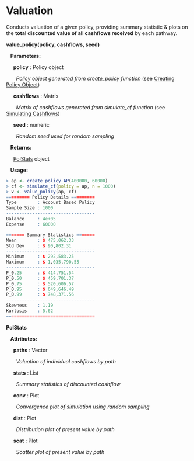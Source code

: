 # Valuation

Conducts valuation of a given policy, providing summary statistic & plots on the **total discounted value of all cashflows received** by each pathway.

**value_policy(policy, cashflows, seed)**

&nbsp;&nbsp; **Parameters:**

&nbsp;&nbsp;&nbsp;&nbsp; **policy** : Policy object 

&nbsp;&nbsp;&nbsp;&nbsp;&nbsp;&nbsp; *Policy object generated from create_policy function* (see [Creating Policy Object](policy.md))

&nbsp;&nbsp;&nbsp;&nbsp; **cashflows** : Matrix

&nbsp;&nbsp;&nbsp;&nbsp;&nbsp;&nbsp; *Matrix of cashflows generated from simulate_cf function* (see [Simulating Cashflows](cashflow.md))

&nbsp;&nbsp;&nbsp;&nbsp; **seed** : numeric

&nbsp;&nbsp;&nbsp;&nbsp;&nbsp;&nbsp; *Random seed used for random sampling*

&nbsp;&nbsp; **Returns:**

&nbsp;&nbsp;&nbsp;&nbsp; [PolStats](#pol) object

&nbsp;&nbsp; **Usage:**
```r
> ap <- create_policy_AP(400000, 60000)
> cf <- simulate_cf(policy = ap, n = 1000)
> v <- value_policy(ap, cf)
========= Policy Details =========
Type        : Account Based Policy
Sample Size : 1000
----------------------------------
Balance     : 4e+05
Expense     : 60000

======= Summary Statistics =======
Mean        : $ 475,062.33
Std Dev     : $ 90,802.31
----------------------------------
Minimum     : $ 292,583.25
Maximum     : $ 1,035,790.55
----------------------------------
P_0.25      : $ 414,751.54
P_0.50      : $ 459,701.37
P_0.75      : $ 520,606.57
P_0.95      : $ 649,646.49
P_0.99      : $ 748,371.56
----------------------------------
Skewness    : 1.19
Kurtosis    : 5.62
==================================
```

<a name ="pol"></a>
**PolStats**

&nbsp;&nbsp; **Attributes:**

&nbsp;&nbsp;&nbsp;&nbsp; **paths** : Vector 

&nbsp;&nbsp;&nbsp;&nbsp;&nbsp;&nbsp; *Valuation of individual cashflows by path*

&nbsp;&nbsp;&nbsp;&nbsp; **stats** : List

&nbsp;&nbsp;&nbsp;&nbsp;&nbsp;&nbsp; *Summary statistics of discounted cashflow*

&nbsp;&nbsp;&nbsp;&nbsp; **conv** : Plot

&nbsp;&nbsp;&nbsp;&nbsp;&nbsp;&nbsp; *Convergence plot of simulation using random sampling*

&nbsp;&nbsp;&nbsp;&nbsp; **dist** : Plot

&nbsp;&nbsp;&nbsp;&nbsp;&nbsp;&nbsp; *Distribution plot of present value by path*

&nbsp;&nbsp;&nbsp;&nbsp; **scat** : Plot

&nbsp;&nbsp;&nbsp;&nbsp;&nbsp;&nbsp; *Scatter plot of present value by path*
